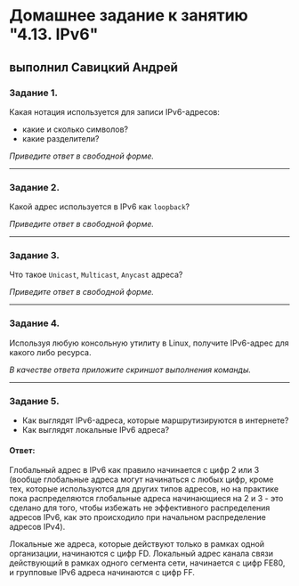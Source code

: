 # Домашнее задание к занятию "4.13. IPv6"

## выполнил Савицкий Андрей

### Задание 1. 

Какая нотация используется для записи IPv6-адресов:

 - какие и сколько символов?
 - какие разделители?

*Приведите ответ в свободной форме.*

---

### Задание 2. 

Какой адрес используется в IPv6 как `loopback`?

*Приведите ответ в свободной форме.*

---

### Задание 3. 

Что такое `Unicast`, `Multicast`, `Anycast` адреса?

*Приведите ответ в свободной форме.*

---

### Задание 4. 

Используя любую консольную утилиту в Linux, получите IPv6-адрес для какого либо ресурса.

*В качестве ответа приложите скриншот выполнения команды.*

---

### Задание 5. 

 - Как выглядят IPv6-адреса, которые маршрутизируются в интернете?
 - Как выглядят локальные IPv6 адреса?

#### Ответ:

Глобальный адрес в IPv6 как правило начинается с цифр 2 или 3 (вообще глобальные адреса могут начинаться с любых цифр, кроме тех, которые используются для других типов адресов, но на практике пока распределяются глобальные адреса начинающиеся на 2 и 3 - это сделано для того, чтобы избежать не эффективного распределения адресов IPv6, как это происходило при начальном распределение адресов IPv4). 

 Локальные же адреса, которые действуют только в рамках одной организации, начинаются с цифр FD. Локальный адрес канала связи действующий в рамках одного сегмента сети, начинается с цифр FE80, и групповые IPv6 адреса начинаются с цифр FF. 


